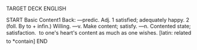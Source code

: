 TARGET DECK
ENGLISH

START
Basic
Content1
Back: —predic. Adj. 1 satisfied; adequately happy. 2 (foll. By to + infin.) Willing. —v. Make content; satisfy. —n. Contented state; satisfaction.  to one's heart's content as much as one wishes. [latin: related to *contain]
END
